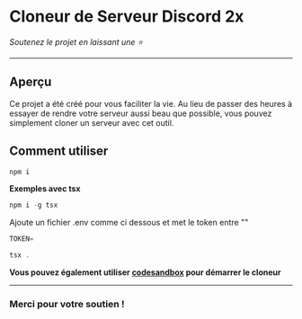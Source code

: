 # Cloneur de Serveur Discord 2x

*Soutenez le projet en laissant une :star:*

---

## Aperçu
Ce projet a été créé pour vous faciliter la vie. Au lieu de passer des heures à essayer de rendre votre serveur aussi beau que possible, vous pouvez simplement cloner un serveur avec cet outil.

## Comment utiliser
```typescript
npm i
```
**Exemples avec tsx**
```typescript
npm i -g tsx
```
Ajoute un fichier .env comme ci dessous et met le token entre ""
```typescript
TOKEN=
```
```typescript
tsx .
```
**Vous pouvez également utiliser [codesandbox](https://codesandbox.io/dashboard/recent) pour démarrer le cloneur**

----


### Merci pour votre soutien !
